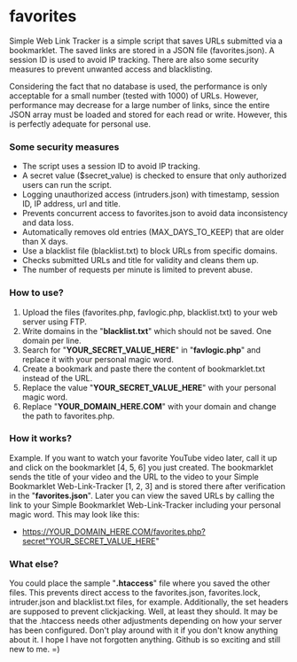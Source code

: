 # favorites
Simple Web Link Tracker is a simple script that saves URLs submitted via a bookmarklet. The saved links are stored in a JSON file (favorites.json). A session ID is used to avoid IP tracking. There are also some security measures to prevent unwanted access and blacklisting.

Considering the fact that no database is used, the performance is only acceptable for a small number (tested with 1000) of URLs. However, performance may decrease for a large number of links, since the entire JSON array must be loaded and stored for each read or write. However, this is perfectly adequate for personal use.

### Some security measures
- The script uses a session ID to avoid IP tracking.
- A secret value ($secret_value) is checked to ensure that only authorized users can run the script.
- Logging unauthorized access (intruders.json) with timestamp, session ID, IP address, url and title.
- Prevents concurrent access to favorites.json to avoid data inconsistency and data loss.
- Automatically removes old entries (MAX_DAYS_TO_KEEP) that are older than X days.
- Use a blacklist file (blacklist.txt) to block URLs from specific domains.
- Checks submitted URLs and title for validity and cleans them up.
- The number of requests per minute is limited to prevent abuse.

### How to use?
1. Upload the files (favorites.php, favlogic.php, blacklist.txt) to your web server using FTP.
2. Write domains in the "**blacklist.txt**" which should not be saved. One domain per line.
3. Search for "**YOUR_SECRET_VALUE_HERE**" in "**favlogic.php**" and replace it with your personal magic word.
4. Create a bookmark and paste there the content of bookmarklet.txt instead of the URL.
5. Replace the value "**YOUR_SECRET_VALUE_HERE**" with your personal magic word.
6. Replace "**YOUR_DOMAIN_HERE.COM**" with your domain and change the path to favorites.php.

### How it works?
Example. If you want to watch your favorite YouTube video later, call it up and click on the bookmarklet [4, 5, 6] you just created. The bookmarklet sends the title of your video and the URL to the video to your Simple Bookmarklet Web-Link-Tracker [1, 2, 3] and is stored there after verification in the "**favorites.json**". Later you can view the saved URLs by calling the link to your Simple Bookmarklet Web-Link-Tracker including your personal magic word. This may look like this:

- https://YOUR_DOMAIN_HERE.COM/favorites.php?secret"YOUR_SECRET_VALUE_HERE"

### What else?
You could place the sample "**.htaccess**" file where you saved the other files. This prevents direct access to the favorites.json, favorites.lock, intruder.json and blacklist.txt files, for example. Additionally, the set headers are supposed to prevent clickjacking. Well, at least they should. It may be that the .htaccess needs other adjustments depending on how your server has been configured. Don't play around with it if you don't know anything about it. I hope I have not forgotten anything. Github is so exciting and still new to me. =)

